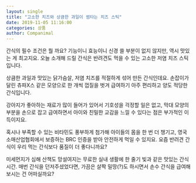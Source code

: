 ```yaml
---
layout: single
title: "고소한 치즈와 상큼한 과일이 썸타는 치즈 스틱"
date: 2019-11-05 11:16:00
categories: 상품
author: Companimal
---
```


간식의 필수 조건은 뭘 까요? 기능이니 효능이니 신경 쓸 부분이 없지 않지만, 역시 맛있는 게 최고지요. 오늘 소개해 드릴 간식은 반려견도 먹을 수 있는 고소한 저염 치즈 스틱입니다.

상큼한 과일과 맛있는 닭가슴살, 저염 치즈를 적절하게 섞어 만든 간식인데요. 손잡이가 달린 츄파X스 같은 모양으로 한 개씩 껍질을 벗겨 급여하기 아주 편리하고 양도 적당한 간식입니다.

강아지가 좋아하는 재료가 많이 들어가 있어서 기호성을 걱정할 일은 없고, 막대 모양의 부분을 손으로 잡고 급여하면서 아이와 친밀한 교감을 느낄 수 있다는 점은 부가적인 이득이지요.

혹시나 부족할 수 있는 비타민도 풍부하게 첨가해 아이들의 몸을 한 번 더 챙기고, 영국 소매산업협회에서 보증하는 BRC 인증을 받아 안전하게 먹일 수 있지요. 요즘 반려견 간식이 우리 먹는 간식보다 품질이 더 좋다니까요?

미세먼지가 심해 산책도 망설여지는 무료한 실내 생활에 한 줄기 빛과 같은 맛있는 간식 시간. 매번 간식을 던저주셨었다면, 가끔은 살짝 밀땅(?)도 하시면서 손수 간식을 급여해보시는 건 어떠실까요?
